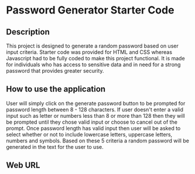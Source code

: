 # Password Generator Starter Code

## Description
This project is designed to generate a random password based on user input criteria. Starter code was provided for HTML and CSS whereas Javascript had to be fully coded to make this project functional. It is made for individuals who has access to sensitive data and in need for a strong password that provides greater security.

## How to use the application
User will simply click on the generate password button to be prompted for password length between 8 - 128 characters. If user doesn't enter a valid input such as letter or numbers less than 8 or more than 128 then they will be prompted until they chose valid input or choose to cancel out of the prompt. 
Once password length has valid input then user will be asked to select whether or not to include lowercase letters, uppercase letters, numbers and symbols. Based on these 5 criteria a random password will be generated in the text for the user to use.

## Web URL
